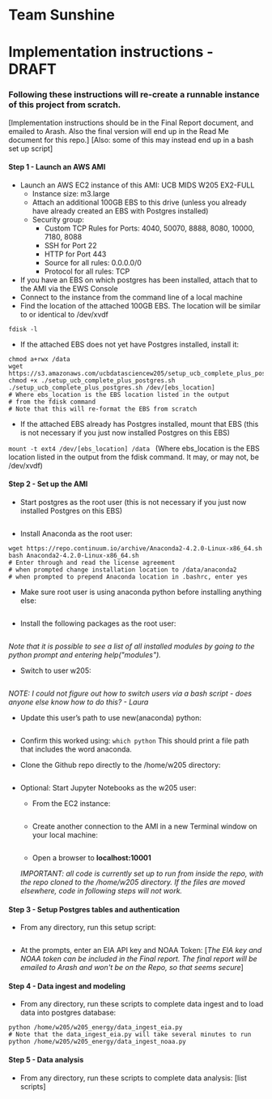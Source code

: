 # Team Sunshine

# Implementation instructions - DRAFT
### Following these instructions will re-create a runnable instance of this project from scratch.

[Implementation instructions should be in the Final Report document, and emailed to Arash. Also the final version will end up in the Read Me document for this repo.]
[Also: some of this may instead end up in a bash set up script]


#### Step 1 - Launch an AWS AMI
* Launch an AWS EC2 instance of this AMI: UCB MIDS W205 EX2-FULL
    * Instance size: m3.large
    * Attach an additional 100GB EBS to this drive (unless you already have already created an EBS with Postgres installed)
    * Security group:
        * Custom TCP Rules for Ports: 4040, 50070, 8888, 8080, 10000, 7180, 8088
        * SSH for Port 22
        * HTTP for Port 443
        * Source for all rules: 0.0.0.0/0
        * Protocol for all rules:  TCP
* If you have an EBS on which postgres has been installed, attach that to the AMI via the EWS Console
* Connect to the instance from the command line of a local machine
* Find the location of the attached 100GB EBS. The location will be similar to or identical to /dev/xvdf
```
fdisk -l
```
* If the attached EBS does not yet have Postgres installed, install it:
```
chmod a+rwx /data
wget https://s3.amazonaws.com/ucbdatasciencew205/setup_ucb_complete_plus_postgres.sh
chmod +x ./setup_ucb_complete_plus_postgres.sh
./setup_ucb_complete_plus_postgres.sh /dev/[ebs_location]
# Where ebs_location is the EBS location listed in the output
# from the fdisk command
# Note that this will re-format the EBS from scratch
```

* If the attached EBS already has Postgres installed, mount that EBS (this is not necessary if you just now installed Postgres on this EBS)

 ```mount -t ext4 /dev/[ebs_location] /data ``` 
(Where ebs_location is the EBS location listed in the output from the fdisk command. It may, or may not, be /dev/xvdf) 

#### Step 2 - Set up the AMI
* Start postgres as the root user (this is not necessary if you just now installed Postgres on this EBS)
```/data/start_postgres.sh
```

* Install Anaconda as the root user:
```
wget https://repo.continuum.io/archive/Anaconda2-4.2.0-Linux-x86_64.sh
bash Anaconda2-4.2.0-Linux-x86_64.sh
# Enter through and read the license agreement
# when prompted change installation location to /data/anaconda2
# when prompted to prepend Anaconda location in .bashrc, enter yes
```

* Make sure root user is using anaconda python before installing anything else:
```PATH=/data/anaconda2/bin:$PATH
```

* Install the following packages as the root user:
```pip install psycopg2
```
_Note that it is possible to see a list of all installed modules by going to the python prompt and entering help("modules")._


* Switch to user w205:
```su - w205
```
_NOTE: I could not figure out how to switch users via a bash script - does anyone else know how to do this? - Laura_

* Update this user’s path to use new(anaconda) python:
```PATH=/data/anaconda2/bin:$PATH
```

* Confirm this worked using: `which python`
This should print a file path that includes the word anaconda.

* Clone the Github repo directly to the /home/w205 directory:
```git clone https://github.com/superbb/w205_energy.git
```

* Optional:  Start Jupyter Notebooks as the w205 user:
   * From the EC2 instance:
   ```jupyter notebook --no-browser --port=8888
   ```
   * Create another connection to the AMI in a new Terminal window on your local machine:
     ```ssh -i "mykey.pem" -NL 10001:localhost:8888 root@ec2-##-##-###-###.compute-1.amazonaws.com
     ```
   * Open a browser to __localhost:10001__

   _IMPORTANT:  all code is currently set up to run from inside the repo, with the repo cloned to the /home/w205 directory. If the files are moved elsewhere, code in following steps will not work._

#### Step 3 - Setup Postgres tables and authentication
* From any directory, run this setup script:
```python /home/w205/w205_energy/setup.py
```

* At the prompts, enter an EIA API key and NOAA Token: [_The EIA key and NOAA token can be included in the Final report. The final report will be emailed to Arash and won't be on the Repo, so that seems secure_]


#### Step 4 - Data ingest and modeling
* From any directory, run these scripts to complete data ingest and to load data into postgres database:
```
python /home/w205/w205_energy/data_ingest_eia.py
# Note that the data_ingest_eia.py will take several minutes to run
python /home/w205/w205_energy/data_ingest_noaa.py
```

#### Step 5 - Data analysis
* From any directory, run these scripts to complete data analysis:
[list scripts]
